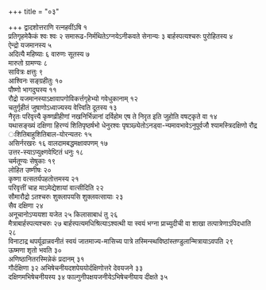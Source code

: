 +++
title = "०३"

+++
द्वादशोत्तराणि रत्नहवींऽषि १  
प्रतिगृहमेकैकं श्वः श्वः २
समारूढ-निर्मथितेऽग्नयेऽनीकवते सेनान्यः ३
बार्हस्पत्यश्चरुः पुरोहितस्य ४  
ऐन्द्रो यजमानस्य ५  
अदित्यै महिष्याः ६
वारुणः सूतस्य ७  
मारुतो ग्रामण्यः ८  
सावित्रः क्षत्तुः ९  
आश्विनः
सङ्ग्रहीतुः १०  
पौष्णो भागदुघस्य ११  
रौद्रो
यजमानस्याऽक्षावापगोविकर्त्तगृहेभ्यो
गवेधुकानाम् १२  
चतुर्गृहीतं जुषाणोऽध्वाज्यस्य वेत्त्विति दूतस्य १३  
नैरृतः
परिवृत्त्यै कृष्णव्रीहीणां नखनिर्भिन्नानां दर्विहोम एष ते निरृत इति
जुहोति वषट्कृते वा १४  
यथासङ्ख्यं दक्षिणा हिरण्यं शितिपृष्ठर्षभो
धेनुरश्वः पृषञ्छ्येतोऽनड्वा-न्यमावभावेऽनुपूर्वजौ श्यामस्त्रिदक्षिणो
रौद्र ःशितिबाहुशितिबाल-योरन्यतरः १५  
असिर्नरखरः १६
वालदामबद्धमक्षावपणम् १७  
उत्तर-स्याऽप्युक्ष्णवेष्टितं
धनुः १८  
चर्मतूण्यः सेषुकाः १९  
लोहित उष्णीषः २०  
कृष्णा
वत्सतर्यपहतोत्तमस्य २१  
परिवृत्तीं
चाह माऽमेद्येशायां वात्सीदिति २२  
सौमारौद्रो ऽतश्चरुः शुक्लापयसि
शुक्लवत्सायाः २३  
सैव दक्षिणा २४  
अनूचानोऽप्ययशा यजेत २५
किलासाबाधं तु २६  
मैत्राबार्हस्पत्यश्चरुः २७
बार्हस्पत्यमधिश्रित्याऽश्वत्थी
या स्वयं भग्ना प्राच्युदीची वा शाखा तत्पात्रेणाऽपिदधाति २८  
विनाटाद्र
थपर्यूढान्नवनीतं स्वयं जातमाज्य-मासिच्य पात्रे
तस्मिन्स्थविष्ठांस्तण्डुलान्मित्रायाऽवपति
२९  
ऊष्मणा शृतो भवति ३०  
अणिष्ठानितरस्मिन्नेकं प्रदानम् ३१  
गौर्दक्षिणा ३२
अभिषेचनीयदशपेययोर्दक्षिणोत्तरे देवयजने ३३  
दक्षिणमभिषेचनीयस्य ३४
फाल्गुनीपक्षयजनीयेऽभिषेचनीयाय दीक्षते ३५  
